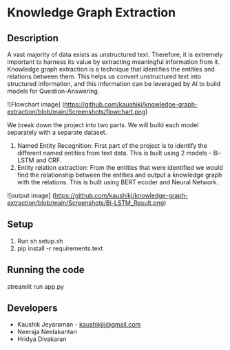 # Knowledge Graph Extraction

## Description
A vast majority of data exists as unstructured text. Therefore, it is extremely important to harness its value by extracting meaningful information from it. Knowledge graph extraction is a technique that identifies the entities and relations between them. This helps us convert unstructured text into structured information, and this information can be leveraged by AI to build models for Question-Answering.

![Flowchart image] (https://github.com/kaushikj/knowledge-graph-extraction/blob/main/Screenshots/flowchart.png)

We break down the project into two parts. We will build each model separately with a separate dataset.

1. Named Entity Recognition: First part of the project is to identify the different named entities from text data. This is built using 2 models - Bi-LSTM and CRF. 
2. Entity relation extraction: From the entities that were identified we would find the relationship between the entities and output a knowledge graph with the relations. This is built using BERT ecoder and Neural Network.


![output image] (https://github.com/kaushikj/knowledge-graph-extraction/blob/main/Screenshots/Bi-LSTM_Result.png)

## Setup

1. Run sh setup.sh
2. pip install -r requirements.text


## Running the code
streamlit run app.py


## Developers
- Kaushik Jeyaraman - kaushikjjj@gmail.com
- Neeraja Neelakantan
- Hridya Divakaran
